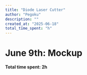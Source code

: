 ```yaml
---
title: "Diode Laser Cutter"
author: "Pegoku"
description: ""
created_at: "2025-06-18"
total_time_spent: "h"
---
```


# June 9th: Mockup

**Total time spent: 2h**